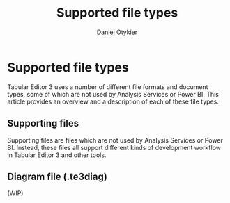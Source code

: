 ﻿---
uid: supported-files
title: Supported file types
author: Daniel Otykier
updated: 2021-09-08
---
# Supported file types

Tabular Editor 3 uses a number of different file formats and document types, some of which are not used by Analysis Services or Power BI. This article provides an overview and a description of each of these file types.

## Supporting files

Supporting files are files which are not used by Analysis Services or Power BI. Instead, these files all support different kinds of development workflow in Tabular Editor 3 and other tools.

## Diagram file (.te3diag)



(WIP)
